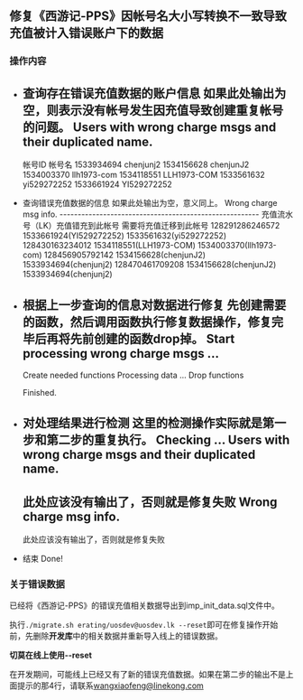 ## 修复《西游记-PPS》因帐号名大小写转换不一致导致充值被计入错误账户下的数据

### 操作内容

* 查询存在错误充值数据的账户信息
  如果此处输出为空，则表示没有帐号发生因充值导致创建重复帐号的问题。
     Users with wrong charge msgs and their duplicated name.
     -------------------------------------------------------
     帐号ID     帐号名
     1533934694 chenjunj2
     1534156628 chenjunJ2
     1534003370 llh1973-com
     1534118551 LLH1973-COM
     1533561632 yi529272252
     1533661924 YI529272252

* 查询错误充值数据的信息
  如果此处输出为空，意义同上。
      Wrong charge msg info.
      -------------------------------------------------------
      充值流水号（LK）充值错充到此帐号         需要将充值迁移到此帐号
      128291286246572 1533661924(YI529272252)  1533561632(yi529272252)
      128430163234012 1534118551(LLH1973-COM)  1534003370(llh1973-com)
      128456905792142 1534156628(chenjunJ2)    1533934694(chenjunj2)
      128470461709208 1534156628(chenjunJ2)    1533934694(chenjunj2)

* 根据上一步查询的信息对数据进行修复
  先创建需要的函数，然后调用函数执行修复数据操作，修复完毕后再将先前创建的函数drop掉。
    Start processing wrong charge msgs ...
    -------------------------------------------------------
    Create needed functions
    Processing data ...
    Drop functions
    
    Finished.

* 对处理结果进行检测
  这里的检测操作实际就是第一步和第二步的重复执行。
    Checking ...
    Users with wrong charge msgs and their duplicated name.
    -------------------------------------------------------
    此处应该没有输出了，否则就是修复失败
    Wrong charge msg info.
    -------------------------------------------------------
    此处应该没有输出了，否则就是修复失败

* 结束
    Done!

### 关于错误数据
已经将《西游记-PPS》的错误充值相关数据导出到imp_init_data.sql文件中。

执行`./migrate.sh erating/uosdev@uosdev.lk --reset`即可在修复操作开始前，先删除**开发库**中的相关数据并重新导入线上的错误数据。

**切莫在线上使用--reset**

在开发期间，可能线上已经又有了新的错误充值数据。如果在第二步的输出不是上面提示的那4行，请联系<wangxiaofeng@linekong.com>

